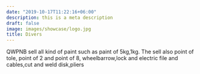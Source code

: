 ```yaml
---
date: "2019-10-17T11:22:16+06:00"
description: this is a meta description
draft: false
image: images/showcase/logo.jpg
title: Divers
---
```


QWPNB sell all kind of paint such as paint of 5kg,1kg. The sell also point of tole, point of 2 and point of 8, wheelbarrow,lock and  electric file and cables,cut and weld disk,pliers